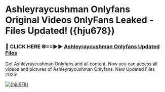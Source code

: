 # Ashleyraycushman Onlyfans Original Videos 0nlyFans Leaked - Files Updated! ({hju678})

<h3>🔴 CLICK HERE 🌐==►► <a href="https://tinyurl.com/ms9xzufz" rel="nofollow">Ashleyraycushman Onlyfans Updated Files</a></h3>

Get Ashleyraycushman Onlyfans and all content. Now you can access all videos and pictures of Ashleyraycushman Onlyfans. New Updated Files 2025!

[![{hju678}](https://i.imgur.com/PQ7UWWw.gif)](https://tinyurl.com/ms9xzufz)